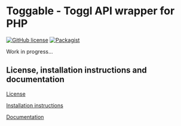# Toggable - Toggl API wrapper for PHP

[![GitHub license](https://img.shields.io/badge/license-GPLv2-blue.svg)](https://raw.githubusercontent.com/MarioBlazek/Toggable/master/LICENSE)
[![Packagist](https://img.shields.io/packagist/dt/marioblazek/toggable.svg)](https://github.com/MarioBlazek/Toggable)

Work in progress...

License, installation instructions and documentation
----------------------------------------------------

[License](LICENSE)

[Installation instructions](Resources/doc/INSTALL.md)

[Documentation](Resources/doc/DOC.md)
